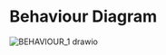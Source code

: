 # Behaviour Diagram

![BEHAVIOUR_1 drawio](https://user-images.githubusercontent.com/94165024/143245044-d04ff971-5a65-44d8-8ecb-8d1f2d1ace16.png)






